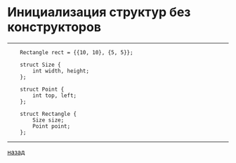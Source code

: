 

# Инициализация структур без конструкторов

---------------------------------------

```
	Rectangle rect = {{10, 10}, {5, 5}};   

    struct Size {
        int width, height;
    };

    struct Point {
        int top, left;
    };

    struct Rectangle {
        Size size;
        Point point;
    };
```

--------------------------
[назад](../../../README.md)